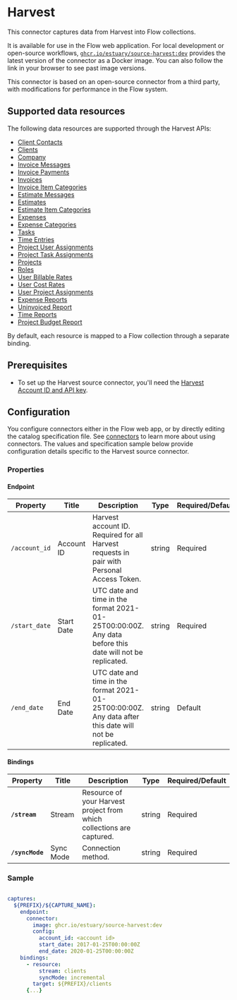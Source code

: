 
# Harvest

This connector captures data from Harvest into Flow collections.

It is available for use in the Flow web application. For local development or open-source workflows, [`ghcr.io/estuary/source-harvest:dev`](https://ghcr.io/estuary/source-harvest:dev) provides the latest version of the connector as a Docker image. You can also follow the link in your browser to see past image versions.

This connector is based on an open-source connector from a third party, with modifications for performance in the Flow system.

## Supported data resources

The following data resources are supported through the Harvest APIs:

* [Client Contacts](https://help.getharvest.com/api-v2/clients-api/clients/contacts/)
* [Clients](https://help.getharvest.com/api-v2/clients-api/clients/clients/)
* [Company](https://help.getharvest.com/api-v2/company-api/company/company/)
* [Invoice Messages](https://help.getharvest.com/api-v2/invoices-api/invoices/invoice-messages/)
* [Invoice Payments](https://help.getharvest.com/api-v2/invoices-api/invoices/invoice-payments/)
* [Invoices](https://help.getharvest.com/api-v2/invoices-api/invoices/invoices/)
* [Invoice Item Categories](https://help.getharvest.com/api-v2/invoices-api/invoices/invoice-item-categories/)
* [Estimate Messages](https://help.getharvest.com/api-v2/estimates-api/estimates/estimate-messages/)
* [Estimates](https://help.getharvest.com/api-v2/estimates-api/estimates/estimates/)
* [Estimate Item Categories](https://help.getharvest.com/api-v2/estimates-api/estimates/estimate-item-categories/)
* [Expenses](https://help.getharvest.com/api-v2/expenses-api/expenses/expenses/)
* [Expense Categories](https://help.getharvest.com/api-v2/expenses-api/expenses/expense-categories/)
* [Tasks](https://help.getharvest.com/api-v2/tasks-api/tasks/tasks/)
* [Time Entries](https://help.getharvest.com/api-v2/timesheets-api/timesheets/time-entries/)
* [Project User Assignments](https://help.getharvest.com/api-v2/projects-api/projects/user-assignments/)
* [Project Task Assignments](https://help.getharvest.com/api-v2/projects-api/projects/task-assignments/)
* [Projects](https://help.getharvest.com/api-v2/projects-api/projects/projects/)
* [Roles](https://help.getharvest.com/api-v2/roles-api/roles/roles/)
* [User Billable Rates](https://help.getharvest.com/api-v2/users-api/users/billable-rates/)
* [User Cost Rates](https://help.getharvest.com/api-v2/users-api/users/cost-rates/)
* [User Project Assignments](https://help.getharvest.com/api-v2/users-api/users/project-assignments/)
* [Expense Reports](https://help.getharvest.com/api-v2/reports-api/reports/expense-reports/)
* [Uninvoiced Report](https://help.getharvest.com/api-v2/reports-api/reports/uninvoiced-report/)
* [Time Reports](https://help.getharvest.com/api-v2/reports-api/reports/time-reports/)
* [Project Budget Report](https://help.getharvest.com/api-v2/reports-api/reports/project-budget-report/)

By default, each resource is mapped to a Flow collection through a separate binding.

## Prerequisites

* To set up the Harvest source connector, you'll need the [Harvest Account ID and API key](https://help.getharvest.com/api-v2/authentication-api/authentication/authentication/).

## Configuration

You configure connectors either in the Flow web app, or by directly editing the catalog specification file.
See [connectors](../../../concepts/connectors.md#using-connectors) to learn more about using connectors. The values and specification sample below provide configuration details specific to the Harvest source connector.

### Properties

#### Endpoint

| Property | Title | Description | Type | Required/Default |
|---|---|---|---|---|
| `/account_id` | Account ID | Harvest account ID. Required for all Harvest requests in pair with Personal Access Token. | string | Required |
| `/start_date` | Start Date | UTC date and time in the format 2021-01-25T00:00:00Z. Any data before this date will not be replicated. | string | Required |
| `/end_date` | End Date | UTC date and time in the format 2021-01-25T00:00:00Z. Any data after this date will not be replicated. | string | Default |

#### Bindings

| Property | Title | Description | Type | Required/Default |
|---|---|---|---|---|
| **`/stream`** | Stream | Resource of your Harvest project from which collections are captured. | string | Required |
| **`/syncMode`** | Sync Mode | Connection method. | string | Required |

### Sample

```yaml

captures:
  ${PREFIX}/${CAPTURE_NAME}:
    endpoint:
      connector:
        image: ghcr.io/estuary/source-harvest:dev
        config:
          account_id: <account id>
          start_date: 2017-01-25T00:00:00Z
          end_date: 2020-01-25T00:00:00Z
    bindings:
      - resource:
          stream: clients
          syncMode: incremental
        target: ${PREFIX}/clients
      {...}
```

